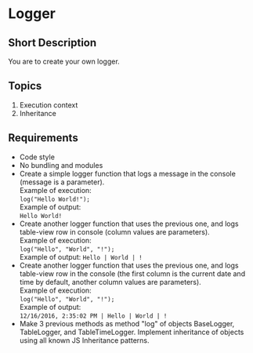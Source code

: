 # Logger
## Short Description
You are to create your own logger.
## Topics
1. Execution context
1. Inheritance
## Requirements
* Code style
* No bundling and modules
* Create a simple logger function that logs a message in the console (message is a parameter).   
    Example of execution:    
    `log("Hello World!");`    
    Example of output:  
    `Hello World!`    
* Create another logger function that uses the previous one, and logs table-view row in console (column values are parameters).   
    Example of execution:  
    `log("Hello", "World", "!");`   
    Example of output:
    `Hello | World | !`  
* Create another logger function that uses the previous one, and logs table-view row in the console (the first column is the current date and time by default, another column values are parameters).  
    Example of execution:  
    `log("Hello", "World", "!");`  
    Example of output:  
    `12/16/2016, 2:35:02 PM | Hello | World | !`  
* Make 3 previous methods as method "log" of objects BaseLogger, TableLogger, and TableTimeLogger. Implement inheritance of objects using all known JS Inheritance patterns.
